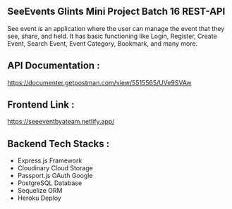 ## SeeEvents Glints Mini Project Batch 16 REST-API
See event  is an application  where the user can manage the event that they see, share, and held. It has basic functioning like Login, Register, Create Event, Search Event, Event Category, Bookmark, and many more.

## API Documentation :
https://documenter.getpostman.com/view/5515565/UVe9SVAw

## Frontend Link :
https://seeeventbyateam.netlify.app/

## Backend Tech Stacks :
- Express.js Framework
- Cloudinary Cloud Storage
- Passport.js OAuth Google
- PostgreSQL Database
- Sequelize ORM
- Heroku Deploy
